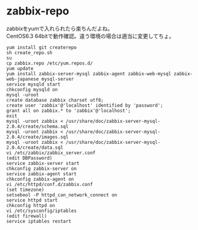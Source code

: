 zabbix-repo
=======

zabbixをyumで入れられたら楽ちんだよね。  
CentOS6.3 64bitで動作確認。違う環境の場合は適当に変更してちょ。

    yum install git createrepo
    sh create_repo.sh
    su
    cp zabbix.repo /etc/yum.repos.d/
    yum update
    yum install zabbix-server-mysql zabbix-agent zabbix-web-mysql zabbix-web-japanese mysql-server
    service mysqld start
    chkconfig mysqld on
    mysql -uroot
    create database zabbix charset utf8;
    create user 'zabbix'@'localhost' identified by 'password';
    grant all on zabbix.* to 'zabbix'@'localhost';
    exit
    mysql -uroot zabbix < /usr/share/doc/zabbix-server-mysql-2.0.4/create/schema.sql 
    mysql -uroot zabbix < /usr/share/doc/zabbix-server-mysql-2.0.4/create/images.sql 
    mysql -uroot zabbix < /usr/share/doc/zabbix-server-mysql-2.0.4/create/data.sql 
    vi /etc/zabbix/zabbix_server.conf 
    (edit DBPassword)
    service zabbix-server start
    chkconfig zabbix-server on
    service zabbix-agent start
    chkconfig zabbix-agent on
    vi /etc/httpd/conf.d/zabbix.conf 
    (set timezone)
    setsebool -P httpd_can_network_connect on
    service httpd start
    chkconfig httpd on
    vi /etc/sysconfig/iptables
    (edit firewall)
    service iptables restart
